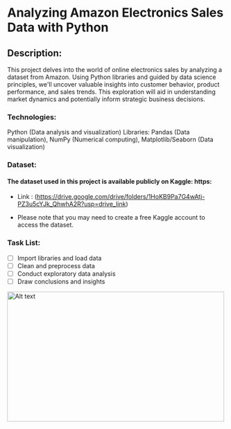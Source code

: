 # Analyzing Amazon Electronics Sales Data with Python

## Description:

This project delves into the world of online electronics sales by analyzing a dataset from Amazon. Using Python libraries and guided by data science principles, we'll uncover valuable insights into customer behavior, product performance, and sales trends. This exploration will aid in understanding market dynamics and potentially inform strategic business decisions.

### Technologies:

Python (Data analysis and visualization)
Libraries: Pandas (Data manipulation), NumPy (Numerical computing), Matplotlib/Seaborn (Data visualization)

### Dataset:
#### The dataset used in this project is available publicly on Kaggle: https:
- Link : (https://drive.google.com/drive/folders/1HoKB9Pa7G4wAtj-PZ3u5cYJk_QhwhA2R?usp=drive_link)

- Please note that you may need to create a free Kaggle account to access the dataset.


### Task List:

- [ ] Import libraries and load data
- [ ] Clean and preprocess data
- [ ] Conduct exploratory data analysis
- [ ] Draw conclusions and insights
<img src="https://github.com/samiksha/repo/assets/image.png" alt="Alt text" width="500" height="300">


